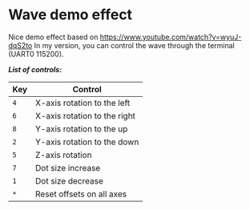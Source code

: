 # Wave demo effect

Nice demo effect based on https://www.youtube.com/watch?v=wyuJ-dqS2to
In my version, you can control the wave through the terminal (UART0 115200).

***List of controls:***

| Key | Control                      |
|-----|------------------------------|
| `4` | X-axis rotation to the left  |
| `6` | X-axis rotation to the right |
| `8` | Y-axis rotation to the up    |
| `2` | Y-axis rotation to the down  |
| `5` | Z-axis rotation              |
| `7` | Dot size increase            |
| `1` | Dot size decrease            |
| `*` | Reset offsets on all axes    |

